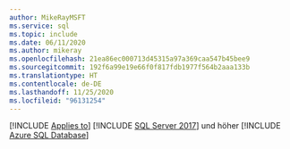 ```yaml
---
author: MikeRayMSFT
ms.service: sql
ms.topic: include
ms.date: 06/11/2020
ms.author: mikeray
ms.openlocfilehash: 21ea86ec000713d45315a97a369caa547b45bee9
ms.sourcegitcommit: 192f6a99e19e66f0f817fdb1977f564b2aaa133b
ms.translationtype: HT
ms.contentlocale: de-DE
ms.lasthandoff: 11/25/2020
ms.locfileid: "96131254"
---
```

[!INCLUDE [Applies to](../../includes/applies-md.md)] [!INCLUDE [SQL Server 2017](_ss2017.md)] und höher  [!INCLUDE [Azure SQL Database](../../includes/applies-to-version/_asdb.md)]
